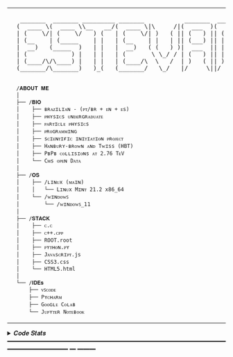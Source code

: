 <table>
  <tr>
    <td style="width: 50%;">
       <img src="https://github.com/estevamgd/estevamgd/blob/main/readme_image2.jpg" alt="" style="width: 200%; border: none;"/>
    </td>
    <td style="width: 50%; vertical-align: top;">
      <p style="font-family: monospace; font-size: 16px;">
        <pre>
 _______  _______ _________ _______           _______  _______ 
(  ____ \(  ____ \\__   __/(  ____ \|\     /|(  ___  )(       )
| (    \/| (    \/   ) (   | (    \/| )   ( || (   ) || () () |
| (__    | (_____    | |   | (__    | |   | || (___) || || || |
|  __)   (_____  )   | |   |  __)   ( (   ) )|  ___  || |(_)| |
| (            ) |   | |   | (       \ \_/ / | (   ) || |   | |
| (____/\/\____) |   | |   | (____/\  \   /  | )   ( || )   ( |
(_______/\_______)   )_(   (_______/   \_/   |/     \||/     \|
        </pre>
      </p>

    /𝐀𝐁𝐎𝐔𝐓 𝐌𝐄
    │
    ├── /𝐁𝐈𝐎
    │    ├── ʙʀᴀᴢɪʟɪᴀɴ - (ᴘᴛ/ʙʀ + ᴇɴ + ᴇs)
    │    ├── ᴘʜʏsɪᴄs ᴜɴᴅᴇʀɢʀᴀᴅᴜᴀᴛᴇ 
    │    ├── ᴘᴀʀᴛɪᴄʟᴇ ᴘʜʏsɪᴄs
    │    ├── ᴘʀᴏɢʀᴀᴍᴍɪɴɢ
    │    ├── sᴄɪᴇɴᴛɪғɪᴄ ɪɴɪᴛɪᴀᴛɪᴏɴ ᴘʀᴏᴊᴇᴄᴛ
    │    ├── Hᴀɴʙᴜʀʏ-ʙʀᴏᴡɴ ᴀɴᴅ Tᴡɪss (HBT)
    │    ├── PʙPʙ ᴄᴏʟʟɪsɪᴏɴs ᴀᴛ 2.76 TᴇV
    │    └── Cᴍs ᴏᴘᴇɴ Dᴀᴛᴀ
    │
    ├── /𝐎𝐒
    │    ├── /ʟɪɴᴜx (ᴍᴀɪɴ)
    │    │   └── Lɪɴᴜx Mɪɴᴛ 21.2 x86_64
    │    └── /ᴡɪɴᴅᴏᴡꜱ
    │        └── /ᴡɪɴᴅᴏᴡꜱ_𝟣𝟣
    │            
    ├── /𝐒𝐓𝐀𝐂𝐊
    │    ├── ᴄ.ᴄ
    │    ├── ᴄ++.ᴄᴘᴘ
    │    ├── ROOT.root
    │    ├── ᴘʏᴛʜᴏɴ.ᴘʏ
    │    ├── Jᴀᴠᴀsᴄʀɪᴘᴛ.js
    │    ├── CSS3.css
    │    └── HTML5.html
    │
    └── /𝐈𝐃𝐄𝐬
        ├── ᴠꜱᴄᴏᴅᴇ
        ├── Pʏᴄʜᴀʀᴍ
        ├── Gᴏᴏɢʟᴇ Cᴏʟᴀʙ
        └── Jᴜᴘʏᴛᴇʀ Nᴏᴛᴇʙᴏᴏᴋ
        
  </tr>
</table>
<details>
<summary> 𝑪𝒐𝒅𝒆 𝑺𝒕𝒂𝒕𝒔 ━━━━━━━━━━━━━━━━━━━━━━━━━━━━━━━━━━━━━━━━━━━━━━ ━ ━━━</summary>
<br>
  <img src="https://github-readme-stats.vercel.app/api/top-langs/?username=estevamgd&theme=vision-friendly-dark&hide_border=false&include_all_commits=false&count_private=true&layout=compact" height="163," alt="Languages" /> <img src="https://github-readme-stats.vercel.app/api?username=estevamgd&theme=vision-friendly-dark&hide_border=false&include_all_commits=false&count_private=true" height="163" alt="stats graph"  />
<br>
</details>
